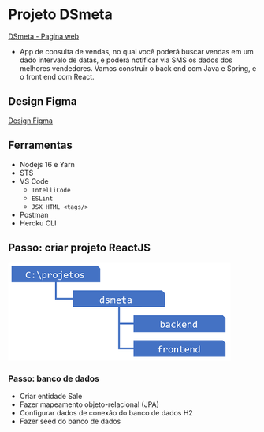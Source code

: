 # Projeto DSmeta

[DSmeta - Pagina web](https://dsmeta-tiagopimentel.netlify.app/)

- App de consulta de vendas, no qual você poderá buscar vendas em um dado intervalo de datas, e poderá notificar via SMS os dados dos melhores vendedores. Vamos construir o back end com Java e Spring, e o front end com React.




## Design Figma
[Design Figma](https://www.figma.com/file/PehiT8Dw4Lv5ioTSULZeRI/DSMeta3)

## Ferramentas
- Nodejs 16 e Yarn
- STS
- VS Code
  - `IntelliCode`
  - `ESLint`
  - `JSX HTML <tags/>`
- Postman
- Heroku CLI

## Passo: criar projeto ReactJS

![DevSuperior no Instagram](https://raw.githubusercontent.com/devsuperior/bds-assets/main/sds/pastas-dsmeta.png)

### Passo: banco de dados

- Criar entidade Sale
- Fazer mapeamento objeto-relacional (JPA)
- Configurar dados de conexão do banco de dados H2
- Fazer seed do banco de dados
